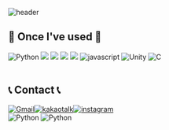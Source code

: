 ![header](https://capsule-render.vercel.app/api?type=waving&color=gradient&customColorList=24&height=300&section=header&text=Gwangik's%20GitHub&fontSize=90)

    
## 🔨 Once I've used 🔨
<div style="display:flex; flex-direction:column; align-items:flex-start;">
    <div>
        <img alt="Python" src ="https://img.shields.io/badge/PYTHON-3776AB.svg?&style=for-the-badge&logo=python&logoColor=white"/>
        <img src="https://img.shields.io/badge/Java-007396?style=for-the-badge&logo=Java&logoColor=white">  
        <img src="https://img.shields.io/badge/mysql-4479A1?style=for-the-badge&logo=mysql&logoColor=white"> 
        <img src="https://img.shields.io/badge/linux-FCC624?style=for-the-badge&logo=linux&logoColor=black"> 
        <img src="https://img.shields.io/badge/Amazon AWS-232F3E?style=for-the-badge&logo=amazon aws&logoColor=white"> 
        <img alt="javascript" src ="https://img.shields.io/badge/javascript-F7DF1E.svg?&style=for-the-badge&logo=javascript&logoColor=black"/>
        <img alt="Unity" src ="https://img.shields.io/badge/Unity-FFFFFF.svg?&style=for-the-badge&logo=Unity&logoColor=black"/>
        <img alt="C" src ="https://img.shields.io/badge/C-A8B9CC.svg?&style=for-the-badge&logo=C&logoColor=black"/>

</div><br>
</div>

## 📞 Contact 📞
<div style="display:flex; flex-direction:row;">
    <a href="mailto:david5432@hanyang.ac.kr" target="_blank">
        <img alt="Gmail" src ="https://img.shields.io/badge/gmail-EA4335.svg?&style=for-the-badge&logo=gmail&logoColor=white"/>
    </a>
    <a href="https://open.kakao.com/o/sZlrcddg">
        <img alt="kakaotalk" src ="https://img.shields.io/badge/kakaotalk-FFCD00.svg?&style=for-the-badge&logo=kakaotalk&logoColor=black"/>
    </a>
    <a href="https://www.instagram.com/ixht_lux_">
        <img alt="instagram" src ="https://img.shields.io/badge/instagram-E4405F.svg?&style=for-the-badge&logo=instagram&logoColor=white"/>
    </a>
</div>    


<img alt="Python" src ="https://img.shields.io/badge/PYTHON-3776AB.svg?&style=for-the-badge&logo=python&logoColor=white"/>

<img alt="Python" src ="https://img.shields.io/badge/기술명-원하는색상코드.svg?&style=for-the-badge&logo=로고명&logoColor=로고색상"/>
